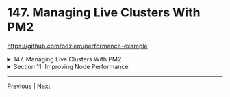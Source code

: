 # 147. Managing Live Clusters With PM2

https://github.com/odziem/performance-example

<details>
  <summary> 147. Managing Live Clusters With PM2 </summary>

- server.js
```
const express = require('express');

const app = express();

function delay (duration){
    const startTime = Date.now();
    while(Date.now() - startTime < duration) {
        // event loop is blocked....
    }
}

app.get('/', (req, res) => {
    res.send(`Performance example: ${process.pid}`);
});

app.get('/timer', (req, res) => {
    delay(9000);
    res.send(`Ding ding ding! ${process.pid}`);
});

console.log('Running sever.js...')
console.log('Worker process started.');
app.listen(3000);
```

- install PM2 `npm install pm2` (Note you can not use pm2 command)

- install PM2 `npm install pm2 -g` or `sudo npm install pm2 -g` (Note you can use pm2 command)

- run server.js `pm2 start server.js` then stop server.js `pm2 stop server.js` if needed

<p align="center" >
    <img src="../imags/146_Using-PM2-To-Create-Clusters.png" width="90%" > 
    <img src="../imags/146_Using-PM2-To-Create-Clusters_2.png" width="90%" > 
</p>  

- run server.js `pm2 start server.js -i max` 

<p align="center" >
    <img src="../imags/146_Using-PM2-To-Create-Clusters_3.png" width="90%" > 
</p>   

- run server.js `pm2 logs` 

<p align="center" >
    <img src="../imags/146_Using-PM2-To-Create-Clusters_4.png" width="90%" > 
</p>     

-  run `pm2 start server.js -l logs.txt -i max`

<p align="center" >
    <img src="../imags/147_Managing-Live-Clusters-With-PM2.png" width="90%" > 
</p>     

-  run `pm2 show 0`

<p align="center" >
    <img src="../imags/147_Managing-Live-Clusters-With-PM2_3.png" width="90%" > 
</p>    

-  run `pm2 list`

<p align="center" >
    <img src="../imags/147_Managing-Live-Clusters-With-PM2_4.png" width="90%" > 
</p>    

-  run `pm2 stop 4` and `pm2 start 4`

<p align="center" >
    <img src="../imags/147_Managing-Live-Clusters-With-PM2_5.png" width="90%" > 
</p>    

-  run `pm2 monit`

<p align="center" >
    <img src="../imags/147_Managing-Live-Clusters-With-PM2_6.png" width="90%" > 
</p>    

</details>    

<details>
  <summary> Section 11: Improving Node Performance </summary>

  - [Codebase: performance-example](../src/s11_performance-example/)

</details>

---

[Previous](./146_Using-PM2-To-Create-Clusters.md) | [Next](./148_Zero-Downtime-Restart.md)